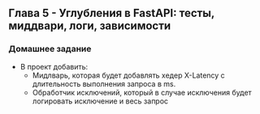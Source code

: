## Глава 5 - Углубления в FastAPI: тесты, миддвари, логи, зависимости

### Домашнее задание
- В проект добавить:
    - Мидлварь, которая будет добавлять хедер X-Latency с длительность выполнения запроса в ms.
    - Обработчик исключений, который в случае исключения будет логировать исключение и весь запрос
